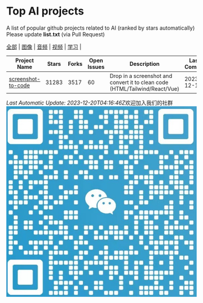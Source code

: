 # Top AI projects
A list of popular github projects related to AI (ranked by stars automatically)
Please update **list.txt** (via Pull Request)

<a href="./README.md">全部</a> |   <a href="./READMEpicture.md">图像</a> |   <a href="./READMEaudio.md">音频</a> | <a href="./READMEvideo.md">视频</a> | <a href="./READMElearn.md">学习</a> | 

| Project Name | Stars | Forks | Open Issues | Description | Last Commit |
| ------------ | ----- | ----- | ----------- | ----------- | ----------- |
| [screenshot-to-code](https://github.com/abi/screenshot-to-code) | 31283 | 3517 | 60 | Drop in a screenshot and convert it to clean code (HTML/Tailwind/React/Vue) | 2023-12-14 |

*Last Automatic Update: 2023-12-20T04:16:46Z*欢迎加入我们的社群 ![](https://raw.githubusercontent.com/mouuii/picture/master/weichat.jpg) 